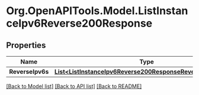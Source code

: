 # Org.OpenAPITools.Model.ListInstanceIpv6Reverse200Response

## Properties

Name | Type | Description | Notes
------------ | ------------- | ------------- | -------------
**ReverseIpv6s** | [**List&lt;ListInstanceIpv6Reverse200ResponseReverseIpv6sInner&gt;**](ListInstanceIpv6Reverse200ResponseReverseIpv6sInner.md) |  | [optional] 

[[Back to Model list]](../README.md#documentation-for-models) [[Back to API list]](../README.md#documentation-for-api-endpoints) [[Back to README]](../README.md)

